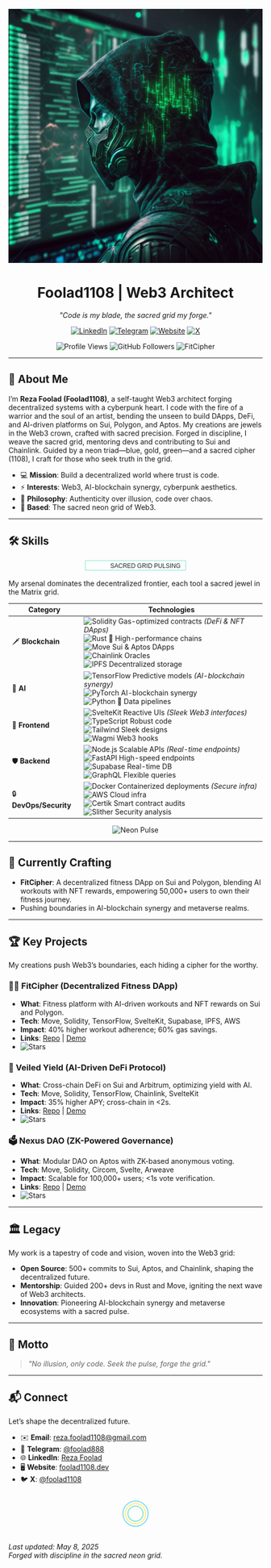 <p align="center">
  <img src="https://raw.githubusercontent.com/foolad1108/foolad1108/main/image.jpeg" alt="Sacred Neon Cyberpunk Banner" width="600"/>
</p>

<h1 align="center">Foolad1108 | Web3 Architect</h1>

<p align="center">
  <em>"Code is my blade, the sacred grid my forge."</em>
</p>

<p align="center">
  <a href="https://www.linkedin.com/in/reza-foolad-0abaab22b"><img src="https://img.shields.io/badge/LinkedIn-%230A66C2.svg?style=plastic&logo=linkedin&labelColor=%230A66C2&color=%231C2526" alt="LinkedIn"/></a>
  <a href="https://t.me/foolad888"><img src="https://img.shields.io/badge/Telegram-%230088CC.svg?style=plastic&logo=telegram&labelColor=%230088CC&color=%231C2526" alt="Telegram"/></a>
  <a href="https://foolad1108.dev"><img src="https://img.shields.io/badge/Website-%2300FF99.svg?style=plastic&logo=google-chrome&labelColor=%2300FF99&color=%231C2526" alt="Website"/></a>
  <a href="https://x.com/foolad1108"><img src="https://img.shields.io/badge/X-%23000000.svg?style=plastic&logo=x&labelColor=%23000000&color=%231C2526" alt="X"/></a>
</p>

<p align="center">
  <img src="https://komarev.com/ghpvc/?username=foolad1108&color=00CC99" alt="Profile Views"/>
  <img src="https://img.shields.io/github/followers/foolad1108?style=social" alt="GitHub Followers"/>
  <img src="https://img.shields.io/badge/Now%20Building-FitCipher-%2300CC99.svg?style=plastic&labelColor=%2300CC99&color=%231C2526" alt="FitCipher"/>
</p>

---

## 🌌 About Me
I’m **Reza Foolad (Foolad1108)**, a self-taught Web3 architect forging decentralized systems with a cyberpunk heart. I code with the fire of a warrior and the soul of an artist, bending the unseen to build DApps, DeFi, and AI-driven platforms on Sui, Polygon, and Aptos. My creations are jewels in the Web3 crown, crafted with sacred precision. Forged in discipline, I weave the sacred grid, mentoring devs and contributing to Sui and Chainlink. Guided by a neon triad—blue, gold, green—and a sacred cipher (1108), I craft for those who seek truth in the grid.

- 💻 **Mission**: Build a decentralized world where trust is code.
- ⚡ **Interests**: Web3, AI-blockchain synergy, cyberpunk aesthetics.
- 🧠 **Philosophy**: Authenticity over illusion, code over chaos.
- 📍 **Based**: The sacred neon grid of Web3.

---

## 🛠 Skills
<p align="center">
  <svg width="200" height="20">
    <rect x="0" y="0" width="200" height="20" fill="none" stroke="#00CC99" stroke-width="2" opacity="0.5"/>
    <text x="50" y="15" fill="#1C2526" font-size="12" font-family="Arial">SACRED GRID PULSING</text>
  </svg>
</p>

My arsenal dominates the decentralized frontier, each tool a sacred jewel in the Matrix grid.

| **Category**         | **Technologies**                                                                 |
|----------------------|---------------------------------------------------------------------------------|
| 🗡️ **Blockchain**    | <img src="https://img.shields.io/badge/Solidity-%234A4A4A.svg?style=flat&logo=solidity&labelColor=%234A4A4A&color=%231C2526" alt="Solidity"/> Gas-optimized contracts *(DeFi & NFT DApps)*<br><img src="https://img.shields.io/badge/Rust-%23DEA584.svg?style=plastic&logo=rust&labelColor=%23DEA584&color=%231C2526" alt="Rust"/> 🦀 High-performance chains<br><img src="https://img.shields.io/badge/Move-%2300CC99.svg?style=flat-square&labelColor=%2300CC99&color=%231C2526" alt="Move"/> Sui & Aptos DApps<br><img src="https://img.shields.io/badge/Chainlink-%23375BD2.svg?style=flat&logo=chainlink&labelColor=%23375BD2&color=%231C2526" alt="Chainlink"/> Oracles<br><img src="https://img.shields.io/badge/IPFS-%23663399.svg?style=plastic&logo=ipfs&labelColor=%23663399&color=%231C2526" alt="IPFS"/> Decentralized storage |
| 🌟 **AI**            | <img src="https://img.shields.io/badge/TensorFlow-%23FF6F00.svg?style=flat&logo=tensorflow&labelColor=%23FF6F00&color=%231C2526" alt="TensorFlow"/> Predictive models *(AI-blockchain synergy)*<br><img src="https://img.shields.io/badge/PyTorch-%23EE4C2C.svg?style=plastic&logo=pytorch&labelColor=%23EE4C2C&color=%231C2526" alt="PyTorch"/> AI-blockchain synergy<br><img src="https://img.shields.io/badge/Python-%233776AB.svg?style=flat-square&logo=python&labelColor=%233776AB&color=%231C2526" alt="Python"/> 🐍 Data pipelines |
| 💎 **Frontend**      | <img src="https://img.shields.io/badge/SvelteKit-%23FF3E00.svg?style=plastic&logo=svelte&labelColor=%23FF3E00&color=%231C2526" alt="SvelteKit"/> Reactive UIs *(Sleek Web3 interfaces)*<br><img src="https://img.shields.io/badge/TypeScript-%233178C6.svg?style=flat&logo=typescript&labelColor=%233178C6&color=%231C2526" alt="TypeScript"/> Robust code<br><img src="https://img.shields.io/badge/TailwindCSS-%2338B2AC.svg?style=flat-square&logo=tailwind-css&labelColor=%2338B2AC&color=%231C2526" alt="Tailwind"/> Sleek designs<br><img src="https://img.shields.io/badge/Wagmi-%2333FF99.svg?style=plastic&labelColor=%2333FF99&color=%231C2526" alt="Wagmi"/> Web3 hooks |
| 🛡️ **Backend**       | <img src="https://img.shields.io/badge/Node.js-%23339933.svg?style=flat&logo=node.js&labelColor=%23339933&color=%231C2526" alt="Node.js"/> Scalable APIs *(Real-time endpoints)*<br><img src="https://img.shields.io/badge/FastAPI-%23009688.svg?style=plastic&logo=fastapi&labelColor=%23009688&color=%231C2526" alt="FastAPI"/> High-speed endpoints<br><img src="https://img.shields.io/badge/Supabase-%233ECF8E.svg?style=flat-square&logo=supabase&labelColor=%233ECF8E&color=%231C2526" alt="Supabase"/> Real-time DB<br><img src="https://img.shields.io/badge/GraphQL-%23E10098.svg?style=flat&logo=graphql&labelColor=%23E10098&color=%231C2526" alt="GraphQL"/> Flexible queries |
| 🔒 **DevOps/Security** | <img src="https://img.shields.io/badge/Docker-%232496ED.svg?style=flat&logo=docker&labelColor=%232496ED&color=%231C2526" alt="Docker"/> Containerized deployments *(Secure infra)*<br><img src="https://img.shields.io/badge/AWS-%23FF9900.svg?style=plastic&logo=amazon-aws&labelColor=%23FF9900&color=%231C2526" alt="AWS"/> Cloud infra<br><img src="https://img.shields.io/badge/Certik-%231A73E8.svg?style=flat-square&labelColor=%231A73E8&color=%231C2526" alt="Certik"/> Smart contract audits<br><img src="https://img.shields.io/badge/Slither-%23333333.svg?style=flat&labelColor=%23333333&color=%231C2526" alt="Slither"/> Security analysis |

<p align="center"><img src="https://via.placeholder.com/600x10/00CC99/00CC99.png" alt="Neon Pulse"/></p>

---

## 🌟 Currently Crafting
- **FitCipher**: A decentralized fitness DApp on Sui and Polygon, blending AI workouts with NFT rewards, empowering 50,000+ users to own their fitness journey.
- Pushing boundaries in AI-blockchain synergy and metaverse realms.

---

## 🏆 Key Projects
My creations push Web3’s boundaries, each hiding a cipher for the worthy.

### 🏋️‍♂️ FitCipher (Decentralized Fitness DApp)
- **What**: Fitness platform with AI-driven workouts and NFT rewards on Sui and Polygon.
- **Tech**: Move, Solidity, TensorFlow, SvelteKit, Supabase, IPFS, AWS
- **Impact**: 40% higher workout adherence; 60% gas savings.
- **Links**: [Repo](https://github.com/foolad1108/fitcipher) | [Demo](https://fitcipher.foolad1108.dev)
- <img src="https://img.shields.io/github/stars/foolad1108/fitcipher?style=social" alt="Stars"/>

### 💸 Veiled Yield (AI-Driven DeFi Protocol)
- **What**: Cross-chain DeFi on Sui and Arbitrum, optimizing yield with AI.
- **Tech**: Move, Solidity, TensorFlow, Chainlink, SvelteKit
- **Impact**: 35% higher APY; cross-chain in <2s.
- **Links**: [Repo](https://github.com/foolad1108/veiled-yield) | [Demo](https://veiled-yield.foolad1108.dev)
- <img src="https://img.shields.io/github/stars/foolad1108/veiled-yield?style=social" alt="Stars"/>

### 🗳️ Nexus DAO (ZK-Powered Governance)
- **What**: Modular DAO on Aptos with ZK-based anonymous voting.
- **Tech**: Move, Solidity, Circom, Svelte, Arweave
- **Impact**: Scalable for 100,000+ users; <1s vote verification.
- **Links**: [Repo](https://github.com/foolad1108/nexus-dao) | [Demo](https://nexus-dao.foolad1108.dev)
- <img src="https://img.shields.io/github/stars/foolad1108/nexus-dao?style=social" alt="Stars"/>

---

## 🏛️ Legacy
My work is a tapestry of code and vision, woven into the Web3 grid:
- **Open Source**: 500+ commits to Sui, Aptos, and Chainlink, shaping the decentralized future.
- **Mentorship**: Guided 200+ devs in Rust and Move, igniting the next wave of Web3 architects.
- **Innovation**: Pioneering AI-blockchain synergy and metaverse ecosystems with a sacred pulse.

---

## 📜 Motto
> *"No illusion, only code. Seek the pulse, forge the grid."*

---

## 📬 Connect
Let’s shape the decentralized future.

- ✉️ **Email**: reza.foolad1108@gmail.com
- 💬 **Telegram**: [@foolad888](https://t.me/foolad888)
- 🌐 **LinkedIn**: [Reza Foolad](https://www.linkedin.com/in/reza-foolad-0abaab22b)
- 🖥️ **Website**: [foolad1108.dev](https://foolad1108.dev)
- 🐦 **X**: [@foolad1108](https://x.com/foolad1108)

<p align="center">
  <!-- Hidden cipher: Base64 encoded "O Lord, hasten the relief of our Imam" -->
  <img src="data:image/png;base64,TyBMb3JkLCBoYXN0ZW4gdGhlIHJlbGllZiBvZiBvdXIgSW1hbQ==" alt="Cipher" style="display:none;"/>
  <!-- Sacred cipher: 1108, guided by the neon triad -->
  <svg width="100" height="60" style="margin: 10px;">
    <circle cx="50" cy="30" r="25" fill="none" stroke="#00B7EB" stroke-width="2" opacity="0.5"/>
    <circle cx="50" cy="30" r="20" fill="none" stroke="#ffd700" stroke-width="2" opacity="0.5"/>
    <circle cx="50" cy="30" r="15" fill="none" stroke="#00CC99" stroke-width="2" opacity="0.5"/>
    <text x="42" y="35" fill="#1C2526" font-size="14" font-family="Arial" opacity="0" class="cipher-text">غ ق ح</text>
    <style>
      svg:hover .cipher-text { opacity: 1; transition: opacity 0.5s; }
    </style>
  </svg>
</p>

*Last updated: May 8, 2025*  
*Forged with discipline in the sacred neon grid.*